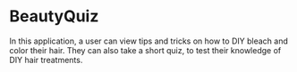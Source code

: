 <!-- @format -->

# BeautyQuiz

In this application, a user can view tips and tricks on how to DIY bleach and color their hair. They can also take a short quiz, to test their knowledge of DIY hair treatments.
